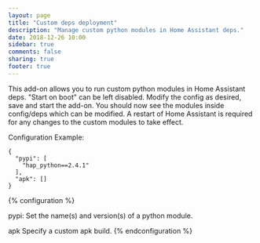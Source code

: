 ```yaml
---
layout: page
title: "Custom deps deployment"
description: "Manage custom python modules in Home Assistant deps."
date: 2018-12-26 10:00
sidebar: true
comments: false
sharing: true
footer: true
---
```


This add-on allows you to run custom python modules in Home Assistant deps. "Start on boot" can be left disabled. Modify the config as desired, save and start the add-on. You should now see the modules inside config/deps which can be modified. A restart of Home Assistant is required for any changes to the custom modules to take effect.

Configuration Example:

```
{
  "pypi": [
    "hap_python==2.4.1"
  ],
  "apk": []
}
```

{% configuration %}

pypi:
  Set the name(s) and version(s) of a python module.

apk
  Specify a custom apk build.
{% endconfiguration %}
